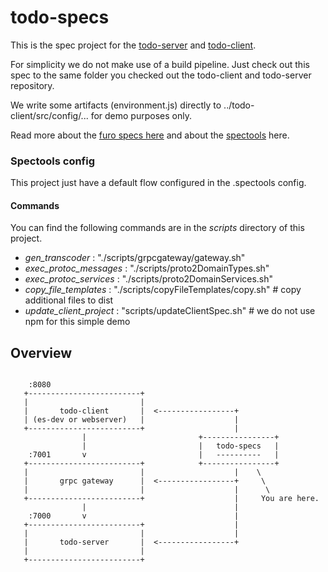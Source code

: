 # todo-specs

This is the spec project for the [todo-server](https://github.com/theNorstroem/todo-server) and [todo-client](https://github.com/theNorstroem/todo-client).

For simplicity we do not make use of a build pipeline. Just check out this spec to the same folder you checked out the todo-client and todo-server repository. 

We write some artifacts (environment.js) directly to ../todo-client/src/config/... for demo purposes only. 
 
Read more about the [furo specs here](https://fidl.furo.pro/) and about the [spectools](https://spectools.furo.pro/) here.

### Spectools config
This project just have a default flow configured in the .spectools config.

#### Commands
You can find the following commands are in the *scripts* directory of this project.

- *gen_transcoder* : "./scripts/grpcgateway/gateway.sh"
- *exec_protoc_messages* : "./scripts/proto2DomainTypes.sh"
- *exec_protoc_services* : "./scripts/proto2DomainServices.sh"
- *copy_file_templates* : "./scripts/copyFileTemplates/copy.sh" # copy additional files to dist
- *update_client_project* : "scripts/updateClientSpec.sh" # we do not use npm for this simple demo


## Overview


```

    :8080
   +-------------------------+
   |                         |
   |       todo-client       |  <-----------------+
   | (es-dev or webserver)   |                    |
   +-------------------------+                    |
                |                         +----------------+
                |                         |   todo-specs   |
    :7001       v                         |   ----------   |
   +-------------------------+            +----------------+
   |                         |                    |    \
   |       grpc gateway      |  <-----------------+     \
   |                         |                    |      \
   +-------------------------+                    |     You are here.
                |                                 |
    :7000       v                                 |
   +-------------------------+                    |
   |                         |                    |
   |       todo-server       |  <-----------------+
   |                         |
   +-------------------------+



```